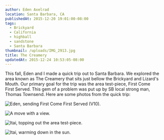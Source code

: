 ```yaml
---
author: Eden Axelrad
location: Santa Barbara, CA
publishedAt: 2015-12-20 19:01:00-08:00
tags:
  - Brickyard
  - California
  - highball
  - sandstone
  - Santa Barbara
thumbnail: /uploads/IMG_2913.jpg
title: The Creamery
updatedAt: 2015-12-24 10:53:05-08:00
---
```


This fall, Eden and I made a quick trip out to Santa Barbara. We explored the area known as The Creamery that sits just bellow the Brickyard and Lizard's Mouth. Our primary goal for the trip was the area test-piece, First Come First Served. This gem of a problem was put up by SB local strong man, Thomas Townsend. Here are some photos from the quick trip:

![Eden, sending First Come First Served (V10).](/uploads/IMG_2913.jpg)

![A move with a view.](/uploads/IMG_2946.jpg)

![Itai, topping out the area test-piece.](/uploads/IMG_2931.jpg)

![Itai, warming down in the sun.](/uploads/IMG_2960.jpg)
